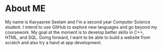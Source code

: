# About ME

My name is Kavyasree Seelam and I'm a second year Computer Science student. I intend to use GitHub to explore new languages and go beyond my coursework. My goal at the moment is to develop better skills in C++, HTML, and SQL. Going forward, I want to be able to build a website from scratch and also try a hand at app development. 
